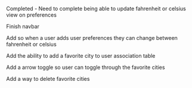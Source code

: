 Completed - Need to complete being able to update fahrenheit or celsius view on preferences

Finish navbar

Add so when a user adds user preferences they can change between fahrenheit or celsius

Add the ability to add a favorite city to user association table

Add a arrow toggle so user can toggle through the favorite cities

Add a way to delete favorite cities
